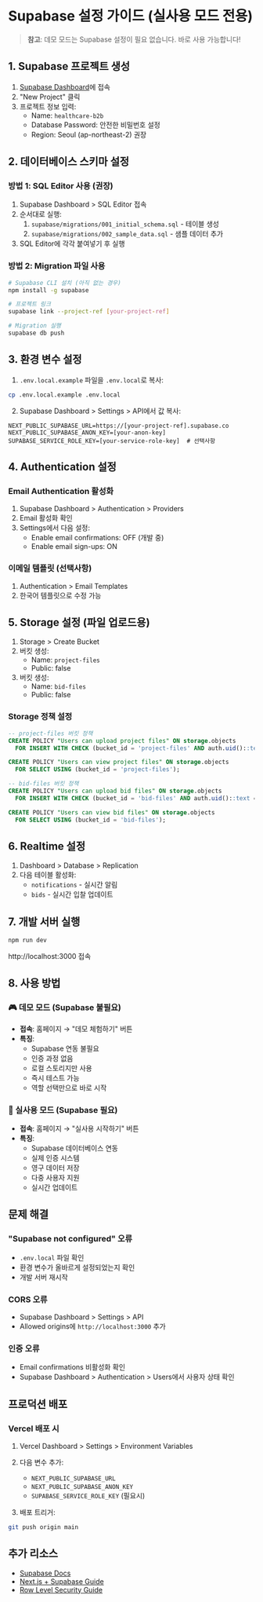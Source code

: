 # Supabase 설정 가이드 (실사용 모드 전용)

> **참고**: 데모 모드는 Supabase 설정이 필요 없습니다. 바로 사용 가능합니다!

## 1. Supabase 프로젝트 생성

1. [Supabase Dashboard](https://app.supabase.com)에 접속
2. "New Project" 클릭
3. 프로젝트 정보 입력:
   - Name: `healthcare-b2b`
   - Database Password: 안전한 비밀번호 설정
   - Region: Seoul (ap-northeast-2) 권장

## 2. 데이터베이스 스키마 설정

### 방법 1: SQL Editor 사용 (권장)

1. Supabase Dashboard > SQL Editor 접속
2. 순서대로 실행:
   1) `supabase/migrations/001_initial_schema.sql` - 테이블 생성
   2) `supabase/migrations/002_sample_data.sql` - 샘플 데이터 추가
3. SQL Editor에 각각 붙여넣기 후 실행

### 방법 2: Migration 파일 사용

```bash
# Supabase CLI 설치 (아직 없는 경우)
npm install -g supabase

# 프로젝트 링크
supabase link --project-ref [your-project-ref]

# Migration 실행
supabase db push
```

## 3. 환경 변수 설정

1. `.env.local.example` 파일을 `.env.local`로 복사:
```bash
cp .env.local.example .env.local
```

2. Supabase Dashboard > Settings > API에서 값 복사:
```env
NEXT_PUBLIC_SUPABASE_URL=https://[your-project-ref].supabase.co
NEXT_PUBLIC_SUPABASE_ANON_KEY=[your-anon-key]
SUPABASE_SERVICE_ROLE_KEY=[your-service-role-key]  # 선택사항
```

## 4. Authentication 설정

### Email Authentication 활성화

1. Supabase Dashboard > Authentication > Providers
2. Email 활성화 확인
3. Settings에서 다음 설정:
   - Enable email confirmations: OFF (개발 중)
   - Enable email sign-ups: ON

### 이메일 템플릿 (선택사항)

1. Authentication > Email Templates
2. 한국어 템플릿으로 수정 가능

## 5. Storage 설정 (파일 업로드용)

1. Storage > Create Bucket
2. 버킷 생성:
   - Name: `project-files`
   - Public: false
3. 버킷 생성:
   - Name: `bid-files`
   - Public: false

### Storage 정책 설정

```sql
-- project-files 버킷 정책
CREATE POLICY "Users can upload project files" ON storage.objects
  FOR INSERT WITH CHECK (bucket_id = 'project-files' AND auth.uid()::text = (storage.foldername(name))[1]);

CREATE POLICY "Users can view project files" ON storage.objects
  FOR SELECT USING (bucket_id = 'project-files');

-- bid-files 버킷 정책  
CREATE POLICY "Users can upload bid files" ON storage.objects
  FOR INSERT WITH CHECK (bucket_id = 'bid-files' AND auth.uid()::text = (storage.foldername(name))[1]);

CREATE POLICY "Users can view bid files" ON storage.objects
  FOR SELECT USING (bucket_id = 'bid-files');
```

## 6. Realtime 설정

1. Dashboard > Database > Replication
2. 다음 테이블 활성화:
   - `notifications` - 실시간 알림
   - `bids` - 실시간 입찰 업데이트

## 7. 개발 서버 실행

```bash
npm run dev
```

http://localhost:3000 접속

## 8. 사용 방법

### 🎮 데모 모드 (Supabase 불필요)
- **접속**: 홈페이지 → "데모 체험하기" 버튼
- **특징**:
  - Supabase 연동 불필요
  - 인증 과정 없음
  - 로컬 스토리지만 사용
  - 즉시 테스트 가능
  - 역할 선택만으로 바로 시작

### 💼 실사용 모드 (Supabase 필요)
- **접속**: 홈페이지 → "실사용 시작하기" 버튼
- **특징**:
  - Supabase 데이터베이스 연동
  - 실제 인증 시스템
  - 영구 데이터 저장
  - 다중 사용자 지원
  - 실시간 업데이트

## 문제 해결

### "Supabase not configured" 오류
- `.env.local` 파일 확인
- 환경 변수가 올바르게 설정되었는지 확인
- 개발 서버 재시작

### CORS 오류
- Supabase Dashboard > Settings > API
- Allowed origins에 `http://localhost:3000` 추가

### 인증 오류
- Email confirmations 비활성화 확인
- Supabase Dashboard > Authentication > Users에서 사용자 상태 확인

## 프로덕션 배포

### Vercel 배포 시

1. Vercel Dashboard > Settings > Environment Variables
2. 다음 변수 추가:
   - `NEXT_PUBLIC_SUPABASE_URL`
   - `NEXT_PUBLIC_SUPABASE_ANON_KEY`
   - `SUPABASE_SERVICE_ROLE_KEY` (필요시)

3. 배포 트리거:
```bash
git push origin main
```

## 추가 리소스

- [Supabase Docs](https://supabase.com/docs)
- [Next.js + Supabase Guide](https://supabase.com/docs/guides/getting-started/quickstarts/nextjs)
- [Row Level Security Guide](https://supabase.com/docs/guides/auth/row-level-security)